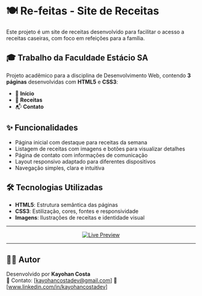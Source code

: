 # 🍽️ Re-feitas - Site de Receitas

Este projeto é um site de receitas desenvolvido para facilitar o acesso a receitas caseiras, com foco em refeições para a família.

## 🎓 Trabalho da Faculdade Estácio SA

Projeto acadêmico para a disciplina de Desenvolvimento Web, contendo **3 páginas** desenvolvidas com **HTML5** e **CSS3**:

- 📄 **Início**
- 📖 **Receitas**
- 📬 **Contato**

## ✨ Funcionalidades

- Página inicial com destaque para receitas da semana
- Listagem de receitas com imagens e botões para visualizar detalhes
- Página de contato com informações de comunicação
- Layout responsivo adaptado para diferentes dispositivos
- Navegação simples, clara e intuitiva

## 🛠️ Tecnologias Utilizadas

- **HTML5**: Estrutura semântica das páginas
- **CSS3**: Estilização, cores, fontes e responsividade
- **Imagens**: Ilustrações de receitas e identidade visual

---

<p align="center">
  <a href="https://refeitas.netlify.app/" target="_blank">
    <img src="https://img.shields.io/badge/🔴%20Live%20Preview-Acessar%20o%20site-green?style=for-the-badge&logo=google-chrome" alt="Live Preview"/>
  </a>
</p>

---

## 👨‍🍳 Autor

Desenvolvido por **Kayohan Costa**  
📧 Contato: [kayohancostadev@gmail.com]
🔗 [www.linkedin.com/in/kayohancostadev]
